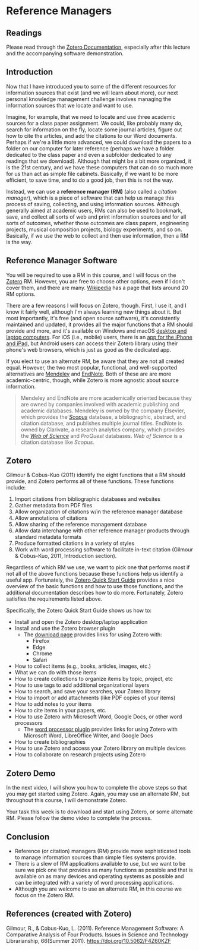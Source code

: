 # Reference Managers 

## Readings

Please read through the [Zotero Documentation][zoteroDocs], especially after
this lecture and the accompanying software demonstration.

## Introduction

Now that I have introduced you to some of the different resources for
information sources that exist (and we will learn about more), our next
personal knowledge management challenge involves managing the information
sources that we locate and want to use.

Imagine, for example, that we need to locate and use three academic sources for
a class paper assignment. We could, like probably many do, search for
information on the fly, locate some journal articles, figure out how to cite
the articles, and add the citations to our Word documents. Perhaps if we're a
little more advanced, we could download the papers to a folder on our computer
for later reference (perhaps we have a folder dedicated to the class paper and
even a subfolder dedicated to any readings that we download). Although that
might be a bit more organized, it is the 21st century, and we have these
computers that can do so much more for us than act as simple file cabinets.
Basically, if we want to be more efficient, to save time, and to do a good job,
then this is not the way.

Instead, we can use a **reference manager (RM)** (also called a *citation
manager*), which is a piece of software that can help us manage this process of
saving, collecting, and using information sources. Although generally aimed at
academic users, RMs can also be used to bookmark, save, and collect all sorts
of web and print information sources and for all sorts of outcomes, whether
those outcomes are class papers, engineering projects, musical composition
projects, biology experiments, and so on. Basically, if we use the web to
collect and then use information, then a RM is the way.

## Reference Manager Software

You will be required to use a RM in this course, and I will focus on the
[Zotero][zotero] RM. However, you are free to choose other options, even if I
don't cover them, and there are many. [Wikipedia][rmComparison] has a page that
lists around 20 RM options.

There are a few reasons I will focus on Zotero, though. First, I use it, and I
know it fairly well, although I'm always learning new things about it. But most
importantly, it's free (and open source software), it's consistently maintained
and updated, it provides all the major functions that a RM should provide and
more, and it's available on Windows and macOS [desktop and laptop
computers][zoteroDownload]. For iOS (i.e., mobile) users, there is an [app for
the iPhone and iPad][iOSzotero], but Android users can access their Zotero
library using their phone's web browsers, which is just as good as the
dedicated app.

If you elect to use an alternate RM, be aware that they are not all created
equal. However, the two most popular, functional, and well-supported
alternatives are [Mendeley][mendeley] and [EndNote][endnote]. Both of these are
are more academic-centric, though, while Zotero is more agnostic about source
information.

> Mendeley and EndNote are more academically oriented
> because they are owned by companies involved with
> academic publishing and academic databases.
> Mendeley is owned by the company Elsevier,
> which provides the [*Scopus*][scopus] database, 
> a bibliographic, abstract, and citation database, and
> publishes multiple journal titles.
> EndNote is owned by Clarivate, a research analytics company,
> which provides the [*Web of Science*][webofscience] and *ProQuest* databases.
> *Web of Science* is a citation database like *Scopus*.

## Zotero

Gilmour & Cobus-Kuo (2011) identify the eight functions that a RM should
provide, and Zotero performs all of these functions. These functions include:

1. Import citations from bibliographic databases and websites
2. Gather metadata from PDF files
3. Allow organization of citations w/in the reference manager database
4. Allow annotations of citations
5. Allow sharing of the reference management database
6. Allow data interchange with other reference manager products through
   standard metadata formats
7. Produce formatted citations in a variety of styles
8. Work with word processing software to facilitate in-text citation (Gilmour &
   Cobus-Kuo, 2011, Introduction section).

Regardless of which RM we use, we want to pick one that performs most if not
all of the above functions because these functions help us identify a useful
app. Fortunately, the [Zotero Quick Start Guide][zoteroQuickStart] provides a
nice overview of the basic functions and how to use those functions, and the
additional documentation describes how to do more. Fortunately, Zotero
satisfies the requirements listed above.

Specifically, the Zotero Quick Start Guide shows us how to:

- Install and open the Zotero desktop/laptop application
- Install and use the Zotero browser plugin
    - The [download page][zoteroDownload] provides links for using Zotero with:
      - Firefox
      - Edge
      - Chrome
      - Safari
- How to collect items (e.g., books, articles, images, etc.)
- What we can do with those items
- How to create collections to organize items by topic, project, etc
- How to use tags to add additional organizational layers
- How to search, and save your searches, your Zotero library
- How to import or add attachments (like PDF copies of your items)
- How to add notes to your items
- How to cite items in your papers, etc.
- How to use Zotero with Microsoft Word, Google Docs, or other word processors
    - The [word processor plugin][wpPlugin] provides links for using Zotero
      with Microsoft Word, LibreOffice Writer, and Google Docs
- How to create bibliographies
- How to use Zotero and access your Zotero library on multiple devices
- How to collaborate on research projects using Zotero

## Zotero Demo

In the next video, I will show you how to complete the above steps so that you
may get started using Zotero. Again, you may use an alternate RM, but
throughout this course, I will demonstrate Zotero.

Your task this week is to download and start using Zotero, or some alternate
RM. Please follow the demo video to complete the process.

## Conclusion

- Reference (or citation) managers (RM) provide more sophisticated tools to
  manage information sources than simple files systems provide.
- There is a slew of RM applications available to use, but we want to be sure
  we pick one that provides as many functions as possible and that is available
  on as many devices and operating systems as possible and can be integrated
  with a variety of word processing applications.
- Although you are welcome to use an alternate RM, in this course we focus on
  the Zotero RM.

## References (created with Zotero)

Gilmour, R., & Cobus-Kuo, L. (2011). Reference Management Software: A
Comparative Analysis of Four Products. Issues in Science and Technology
Librarianship, 66(Summer 2011). https://doi.org/10.5062/F4Z60KZF

[zotero]:https://www.zotero.org/
[rmComparison]:https://en.wikipedia.org/wiki/Comparison_of_reference_management_software
[iOSzotero]:https://apps.apple.com/us/app/zotero/id1513554812
[mendeley]:https://www.mendeley.com/
[endnote]:https://libguides.uky.edu/endnote
[scopus]:https://libraries.uky.edu/lnkr.php?lir_id=3347
[webofscience]:https://libguides.uky.edu/467
[zoteroDownload]:https://www.zotero.org/download/
[zoteroQuickStart]:https://www.zotero.org/support/quick_start_guide
[wpPlugin]:https://www.zotero.org/support/word_processor_integration
[zoteroDocs]:https://www.zotero.org/support/
